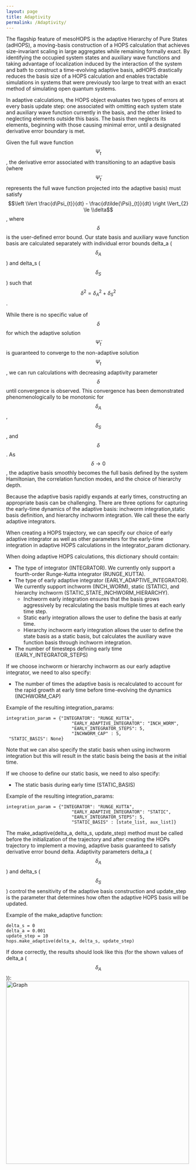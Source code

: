 ```yaml
---
layout: page
title: Adaptivity
permalink: /Adaptivity/
---
```

<script
  src="https://cdn.mathjax.org/mathjax/latest/MathJax.js?config=TeX-AMS-MML_HTMLorMML"
  type="text/javascript">
</script>

The flagship feature of mesoHOPS is the adaptive Hierarchy of Pure States (adHOPS), a moving-basis construction of a HOPS calculation that achieves size-invariant scaling in large aggregates while remaining formally exact. By identifying the occupied system states and auxiliary wave functions and taking advantage of localization induced by the interaction of the system and bath to construct a time-evolving adaptive basis, adHOPS drastically reduces the basis size of a HOPS calculation and enables tractable simulations in systems that were previously too large to treat with an exact method of simulating open quantum systems.

In adaptive calculations, the HOPS object evaluates two types of errors at every basis update step: one associated with omitting each system state and auxiliary wave function currently in the basis, and the other linked to neglecting elements outside this basis. The basis then neglects its elements, beginning with those causing minimal error, until a designated derivative error boundary is met.

 Given the full wave function $$\Psi_{t}$$, the derivative error associated with transitioning to an adaptive basis (where $$\tilde{\Psi}_{t}$$ represents the full wave function projected into the adaptive basis) must satisfy $$\left \Vert \frac{d\Psi_{t}}{dt} - \frac{d\tilde{\Psi}_{t}}{dt} \right \Vert_{2} \le \\delta$$, where $$\delta$$ is the user-defined error bound.  Our state basis and auxiliary wave function basis are calculated separately with individual error bounds delta_a ($$\delta_A$$) and delta_s ($$\delta_S$$) such that $$\delta^2 = \delta_A^2 + \delta_S^2$$.

While there is no specific value of $$\delta$$ for which the adaptive solution $$\tilde{\Psi}_{t}$$ is guaranteed to converge to the non-adaptive solution $$\Psi_{t}$$, we can run calculations with decreasing adaptivity parameter $$\delta$$ until convergence is observed. This convergence has been demonstrated phenomenologically to be monotonic for $$\delta_A$$, $$\delta_S$$, and $$\delta$$. As $$\delta \rightarrow 0 $$, the adaptive basis smoothly becomes the full basis defined by the system Hamiltonian, the correlation function modes, and the choice of hierarchy depth.

Because the adaptive basis rapidly expands at early times, constructing an appropriate basis can be challenging. There are three options for capturing the early-time dynamics of the adaptive basis: inchworm integration,static basis definition, and hierarchy inchworm integration. We call these the early adaptive integrators.

When creating a HOPS trajectory, we can specify our choice of early adaptive integrator as well as other parameters for the early-time integration in adaptive HOPS calculations in the integrator_param dictionary.

When doing adaptive HOPS calculations, this dictionary should contain:
- The type of integrator (INTEGRATOR). We currently only support a fourth-order Runge-Kutta integrator (RUNGE_KUTTA). 
- The type of early adaptive integrator (EARLY_ADAPTIVE_INTEGRATOR). We currently support inchworm (INCH_WORM), static (STATIC), and hierarchy inchworm (STATIC_STATE_INCHWORM_HIERARCHY). 
  - Inchworm early integration ensures that the basis grows aggressively by recalculating the basis multiple times at each early time step.
  - Static early integration allows the user to define the basis at early time.
  - Hierarchy inchworm early integration allows the user to define the state basis as a static basis, but calculates the auxiliary wave function basis through inchworm integration.
- The number of timesteps defining early time (EARLY_INTEGRATOR_STEPS)

If we choose inchworm or hierarchy inchworm as our early adaptive integrator, we need to also specify:
- The number of times the adaptive basis is recalculated to account for the rapid growth at early time before time-evolving the dynamics (INCHWORM_CAP)

Example of the resulting integration_params:

```
integration_param = {"INTEGRATOR": "RUNGE_KUTTA",
                         "EARLY_ADAPTIVE_INTEGRATOR": "INCH_WORM",
                         "EARLY_INTEGRATOR_STEPS": 5,
                         "INCHWORM_CAP" : 5,
 "STATIC_BASIS": None} 
```

Note that we can also specify the static basis when using inchworm integration but this will result in the static basis being the basis at the initial time.

If we choose to define our static basis, we need to also specify:
- The static basis during early time (STATIC_BASIS)

Example of the resulting integration_params:
```
integration_param = {"INTEGRATOR": "RUNGE_KUTTA",
                         "EARLY_ADAPTIVE_INTEGRATOR": "STATIC",
                         "EARLY_INTEGRATOR_STEPS": 5,
                         "STATIC_BASIS" : [state_list, aux_list]} 
```

The make_adaptive(delta_a, delta_s, update_step) method must be called before the initialization of the trajectory and after creating the HOPs trajectory to implement a moving, adaptive basis guaranteed to satisfy derivative error bound delta. Adaptivity parameters delta_a ($$\delta_A$$) and delta_s ($$\delta_S$$) control the sensitivity of the adaptive basis construction and update_step is the parameter that determines how often the adaptive HOPS basis will be updated.

Example of the make_adaptive function:
```
delta_s = 0
delta_a = 0.001
update_step = 10
hops.make_adaptive(delta_a, delta_s, update_step)
```

If done correctly, the results should look like this (for the shown values of delta_a ($$\delta_A$$)):
<img src="/Readthedocs-Tutorial/images/Non-Adaptive_Dimer.png"
     alt="Graph"
     style="width:500px;height:500px;" />